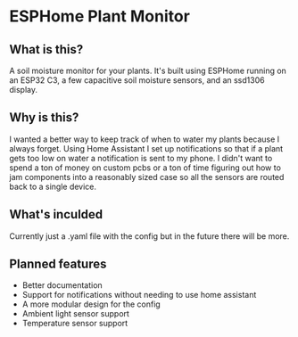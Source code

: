 # ESPHome Plant Monitor

## What is this?
A soil moisture monitor for your plants. It's built using ESPHome running on an ESP32 C3, a few capacitive soil moisture sensors, and an ssd1306 display.

## Why is this?
I wanted a better way to keep track of when to water my plants because I always forget. Using Home Assistant I set up notifications so that if a plant gets too low on water a notification is sent to my phone. I didn't want to spend a ton of money on custom pcbs or a ton of time figuring out how to jam components into a reasonably sized case so all the sensors are routed back to a single device. 

## What's inculded
Currently just a .yaml file with the config but in the future there will be more.

## Planned features
- Better documentation
- Support for notifications without needing to use home assistant
- A more modular design for the config
- Ambient light sensor support
- Temperature sensor support